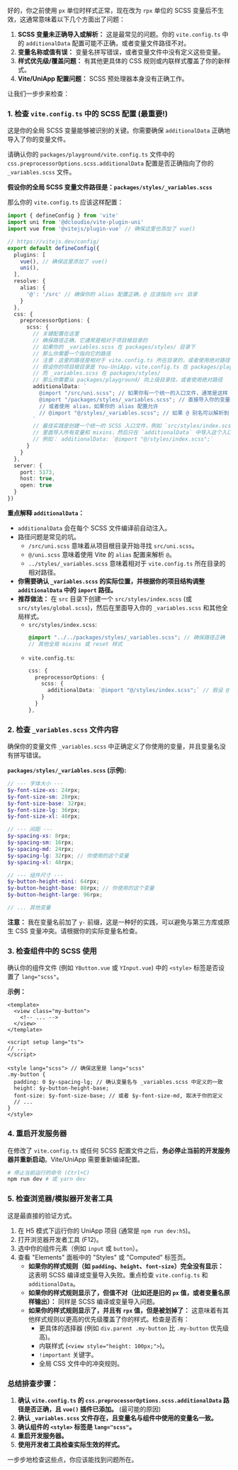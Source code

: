 好的，你之前使用 `px` 单位时样式正常，现在改为 `rpx` 单位的 SCSS 变量后不生效，这通常意味着以下几个方面出了问题：

1.  **SCSS 变量未正确导入或解析：** 这是最常见的问题。你的 `vite.config.ts` 中的 `additionalData` 配置可能不正确，或者变量文件路径不对。
2.  **变量名称或值有误：** 变量名拼写错误，或者变量文件中没有定义这些变量。
3.  **样式优先级/覆盖问题：** 有其他更具体的 CSS 规则或内联样式覆盖了你的新样式。
4.  **Vite/UniApp 配置问题：** SCSS 预处理器本身没有正确工作。

让我们一步步来检查：

### 1. 检查 `vite.config.ts` 中的 SCSS 配置 (最重要!)

这是你的全局 SCSS 变量能够被识别的关键。你需要确保 `additionalData` 正确地导入了你的变量文件。

请确认你的 `packages/playground/vite.config.ts` 文件中的 `css.preprocessorOptions.scss.additionalData` 配置是否正确指向了你的 `_variables.scss` 文件。

**假设你的全局 SCSS 变量文件路径是：`packages/styles/_variables.scss`**

那么你的 `vite.config.ts` 应该这样配置：

```typescript
import { defineConfig } from 'vite'
import uni from '@dcloudio/vite-plugin-uni'
import vue from '@vitejs/plugin-vue' // 确保这里也添加了 vue()

// https://vitejs.dev/config/
export default defineConfig({
  plugins: [
    vue(), // 确保这里添加了 vue()
    uni(),
  ],
  resolve: {
    alias: {
      '@': '/src' // 确保你的 alias 配置正确，@ 应该指向 src 目录
    }
  },
  css: {
    preprocessorOptions: {
      scss: {
        // 关键配置在这里
        // 确保路径正确，它通常是相对于项目根目录的
        // 如果你的 _variables.scss 在 packages/styles/ 目录下
        // 那么你需要一个指向它的路径
        // 注意：这里的路径是相对于 vite.config.ts 所在目录的，或者使用绝对路径
        // 假设你的项目根目录是 You-UniApp，vite.config.ts 在 packages/playground/
        // 而 _variables.scss 在 packages/styles/
        // 那么你需要从 packages/playground/ 向上级目录找，或者使用绝对路径
        additionalData: `
          @import "/src/uni.scss"; // 如果你有一个统一的入口文件，通常是这样
          @import "/packages/styles/_variables.scss"; // 直接导入你的变量文件
          // 或者使用 alias，如果你的 alias 配置允许
          // @import "@/styles/_variables.scss"; // 如果 @ 别名可以解析到 packages/styles
        `
        // 最佳实践是创建一个统一的 SCSS 入口文件，例如 `src/styles/index.scss`
        // 里面导入所有变量和 mixins，然后只在 `additionalData` 中导入这个入口文件。
        // 例如： additionalData: `@import "@/styles/index.scss";`
      }
    }
  },
  server: {
    port: 5173,
    host: true,
    open: true
  }
})
```

**重点解释 `additionalData`：**

*   `additionalData` 会在每个 SCSS 文件编译前自动注入。
*   路径问题是常见的坑。
    *   `/src/uni.scss` 意味着从项目根目录开始寻找 `src/uni.scss`。
    *   `@/uni.scss` 意味着使用 Vite 的 `alias` 配置来解析 `@`。
    *   `../styles/_variables.scss` 意味着相对于 `vite.config.ts` 所在目录的相对路径。
*   **你需要确认 `_variables.scss` 的实际位置，并根据你的项目结构调整 `additionalData` 中的 `import` 路径。**
*   **推荐做法：** 在 `src` 目录下创建一个 `src/styles/index.scss` (或 `src/styles/global.scss`)，然后在里面导入你的 `_variables.scss` 和其他全局样式。
    *   `src/styles/index.scss`:
        ```scss
        @import "../../packages/styles/_variables.scss"; // 确保路径正确
        // 其他全局 mixins 或 reset 样式
        ```
    *   `vite.config.ts`:
        ```typescript
        css: {
          preprocessorOptions: {
            scss: {
              additionalData: `@import "@/styles/index.scss";` // 假设 @ 指向 src
            }
          }
        },
        ```

### 2. 检查 `_variables.scss` 文件内容

确保你的变量文件 `_variables.scss` 中正确定义了你使用的变量，并且变量名没有拼写错误。

**`packages/styles/_variables.scss` (示例):**

```scss
// --- 字体大小 ---
$y-font-size-xs: 24rpx;
$y-font-size-sm: 28rpx;
$y-font-size-base: 32rpx;
$y-font-size-lg: 36rpx;
$y-font-size-xl: 40rpx;

// --- 间距 ---
$y-spacing-xs: 8rpx;
$y-spacing-sm: 16rpx;
$y-spacing-md: 24rpx;
$y-spacing-lg: 32rpx; // 你使用的这个变量
$y-spacing-xl: 48rpx;

// --- 组件尺寸 ---
$y-button-height-mini: 64rpx;
$y-button-height-base: 88rpx; // 你使用的这个变量
$y-button-height-large: 96rpx;

// ... 其他变量
```
**注意：** 我在变量名前加了 `y-` 前缀，这是一种好的实践，可以避免与第三方库或原生 CSS 变量冲突。请根据你的实际变量名检查。

### 3. 检查组件中的 SCSS 使用

确认你的组件文件 (例如 `YButton.vue` 或 `YInput.vue`) 中的 `<style>` 标签是否设置了 `lang="scss"`。

**示例：**

```vue
<template>
  <view class="my-button">
    <!-- ... -->
  </view>
</template>

<script setup lang="ts">
// ...
</script>

<style lang="scss"> // 确保这里是 lang="scss"
.my-button {
  padding: 0 $y-spacing-lg; // 确认变量名与 _variables.scss 中定义的一致
  height: $y-button-height-base;
  font-size: $y-font-size-base; // 或者 $y-font-size-md, 取决于你的定义
  // ...
}
</style>
```

### 4. 重启开发服务器

在修改了 `vite.config.ts` 或任何 SCSS 配置文件之后，**务必停止当前的开发服务器并重新启动**。Vite/UniApp 需要重新编译配置。

```bash
# 停止当前运行的命令 (Ctrl+C)
npm run dev # 或 yarn dev
```

### 5. 检查浏览器/模拟器开发者工具

这是最直接的验证方式。

1.  在 H5 模式下运行你的 UniApp 项目 (通常是 `npm run dev:h5`)。
2.  打开浏览器开发者工具 (F12)。
3.  选中你的组件元素（例如 `input` 或 `button`）。
4.  查看 "Elements" 面板中的 "Styles" 或 "Computed" 标签页。
    *   **如果你的样式规则（如 `padding`、`height`、`font-size`）完全没有显示：** 这表明 SCSS 编译或变量导入失败。重点检查 `vite.config.ts` 和 `additionalData`。
    *   **如果你的样式规则显示了，但值不对（比如还是旧的 `px` 值，或者变量名原样输出）：** 同样是 SCSS 编译或变量导入问题。
    *   **如果你的样式规则显示了，并且有 `rpx` 值，但是被划掉了：** 这意味着有其他样式规则以更高的优先级覆盖了你的样式。检查是否有：
        *   更具体的选择器 (例如 `div.parent .my-button` 比 `.my-button` 优先级高)。
        *   内联样式 (`<view style="height: 100px;">`)。
        *   `!important` 关键字。
        *   全局 CSS 文件中的冲突规则。

### 总结排查步骤：

1.  **确认 `vite.config.ts` 的 `css.preprocessorOptions.scss.additionalData` 路径是否正确，且 `vue()` 插件已添加。** (最可能的原因)
2.  **确认 `_variables.scss` 文件存在，且变量名与组件中使用的变量名一致。**
3.  **确认组件的 `<style>` 标签是 `lang="scss"`。**
4.  **重启开发服务器。**
5.  **使用开发者工具检查实际生效的样式。**

一步步地检查这些点，你应该能找到问题所在。
